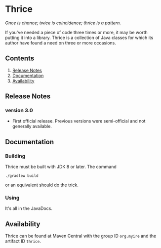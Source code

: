# Thrice

*Once is chance; twice is coincidence; thrice is a pattern.*

If you've needed a piece of code three times or more, it may be worth putting it into a library.
Thrice is a collection of Java classes for which its author have found a need on three or more
occasions.


## Contents
1. [Release Notes](#release-notes)
1. [Documentation](#documentation)
1. [Availability](#availability)


## Release Notes

### version 3.0

* First official release. Previous versions were semi-official and not generally available. 


## Documentation

### Building

Thrice must be built with JDK 8 or later. The command

    ./gradlew build

or an equivalent should do the trick.

### Using

It's all in the JavaDocs. 


## Availability

Thrice can be found at Maven Central with the group ID `org.myire` and the artifact ID `thrice`. 
